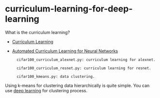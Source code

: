 # curriculum-learning-for-deep-learning

What is the curriculum learning?
* [Curriculum Learning](https://ronan.collobert.com/pub/matos/2009_curriculum_icml.pdf)
* [Automated Curriculum Learning for Neural Networks](http://proceedings.mlr.press/v70/graves17a/graves17a.pdf)


		cifar100_curriculum_alexnet.py: curriculum learning for alexnet.

		cifar100_curriculum_resnet.py: curriculum learning for resnet.

		cifar100_kmeans.py: data clustering. 


Using k-means for clustering data hierarchically is quite simple. You can use [deep learning](https://github.com/elieJalbout/Clustering-with-Deep-learning) for clustering process.
